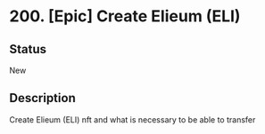 # 200. [Epic] Create Elieum (ELI)

## Status

New

## Description

Create Elieum (ELI) nft and what is necessary to be able to transfer